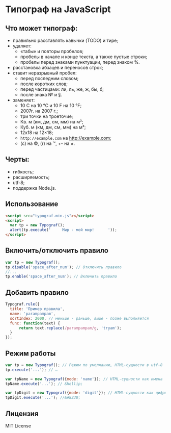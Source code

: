 Типограф на JavaScript
===================

## Что может типограф:
+ правильно расставлять кавычки (TODO) и тире;
+ удаляет:
    + «табы» и повторы пробелов;
    + пробелы в начале и конце текста, а также пустые строки;
    + пробелы перед знаками пунктуации, перед знаком %.
+ расстановка абзацев и переносов строк;
+ ставит неразрывный пробел:
    + перед последним словом;
    + после коротких слов;
    + перед частицами: ли, ль, же, ж, бы, б;
    + после знака № и §.
+ заменяет:
    + 10 C на 10 °С и 10 F на 10 °F;
    + 2007г. на 2007 г.;
    + три точки на троеточие;
    + Кв. м (км, дм, см, мм) на м²;
    + Куб. м (км, дм, см, мм) на м³;
    + 12x18 на 12×18;
    + `http://example.com` на http://example.com;
    + (с) на ©, (r) на ™, +- на ±.

## Черты:
 + гибкость;
 + расширяемость;
 + utf-8;
 + поддержка Node.js.


## Использование
  ```HTML
<script src="typograf.min.js"></script>
<script>
    var tp = new Typograf();
    alert(tp.execute('     Мир - мой мир!      '));
</script>
  ```


## Включить/отключить правило
  ```JavaScript
var tp = new Typograf();
tp.disable('space_after_num'); // Отключить правило
//...
tp.enable('space_after_num'); // Включить правило
  ```


## Добавить правило
  ```JavaScript
Typograf.rule({
    title: 'Пример правила',
    name: 'parampampam', 
    sortIndex: 2000, // меньше - раньше, выше - позже выполняется
    func: function(text) {
        return text.replace(/parampampam/g, 'tryam');
    }
});
  ```


## Режим работы
  ```JavaScript
var tp = new Typograf(); // Режим по умолчанию, HTML-сущности в utf-8
tp.execute('...'); // …

var tpName = new Typograf({mode: 'name'}); // HTML-сущности как имена
tpName.execute('...'); // &hellip;

var tpDigit = new Typograf({mode: 'digit'}); // HTML-сущности как цифры
tpDigit.execute('...'); //&#8230; 
  ```


## Лицензия
MIT License
